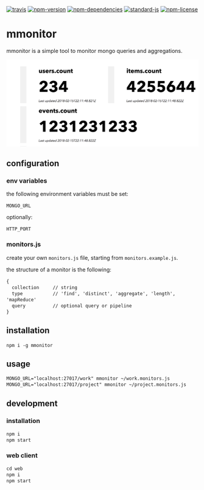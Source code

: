 [![travis](https://img.shields.io/travis/christian-fei/mmonitor.svg?style=flat-square)](https://travis-ci.org/christian-fei/mmonitor) [![npm-version](https://img.shields.io/npm/v/mmonitor.svg?style=flat-square&colorB=007EC6)](https://www.npmjs.com/package/mmonitor) [![npm-dependencies](https://img.shields.io/badge/dependencies-none-blue.svg?style=flat-square&colorB=44CC11)](package.json) [![standard-js](https://img.shields.io/badge/coding%20style-standard-brightgreen.svg?style=flat-square)](http://standardjs.com/) [![npm-license](https://img.shields.io/npm/l/mmonitor.svg?style=flat-square&colorB=007EC6)](https://spdx.org/licenses/ISC)

# mmonitor

mmonitor is a simple tool to monitor mongo queries and aggregations.

![example](example.png)

## configuration

### env variables

the following environment variables must be set:

```
MONGO_URL
```

optionally:

```
HTTP_PORT
```

### monitors.js

create your own `monitors.js` file, starting from `monitors.example.js`.

the structure of a monitor is the following:

```
{
  collection     // string
  type           // 'find', 'distinct', 'aggregate', 'length', 'mapReduce'
  query          // optional query or pipeline
}
```


## installation

```
npm i -g mmonitor
```

## usage

```
MONGO_URL="localhost:27017/work" mmonitor ~/work.monitors.js
MONGO_URL="localhost:27017/project" mmonitor ~/project.monitors.js
```



## development

### installation

```
npm i
npm start
```

### web client

```
cd web
npm i
npm start
```
